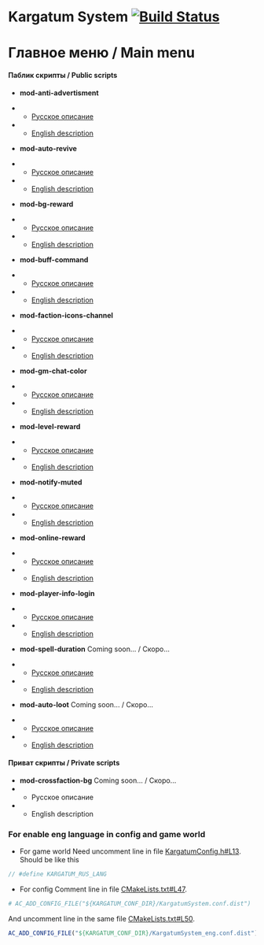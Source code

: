 # Kargatum System [![Build Status](https://travis-ci.com/Winfidonarleyan/kargatum-system.svg?branch=master)](https://travis-ci.com/Winfidonarleyan/kargatum-system)

# Главное меню / Main menu

#### Паблик скрипты / Public scripts
- **mod-anti-advertisment**
- * [Русское описание](https://github.com/Winfidonarleyan/kargatum-system/tree/master/src/mod-anti-advertisment)
- * [English description](https://github.com/Winfidonarleyan/kargatum-system/blob/master/src/mod-anti-advertisment/README_eng.md)

- **mod-auto-revive**
- * [Русское описание](https://github.com/Winfidonarleyan/kargatum-system/blob/master/src/mod-auto-revive)
- * [English description](https://github.com/Winfidonarleyan/kargatum-system/blob/master/src/mod-auto-revive/README_eng.md)

- **mod-bg-reward**
- * [Русское описание](https://github.com/Winfidonarleyan/kargatum-system/blob/master/src/mod-bg-reward)
- * [English description](https://github.com/Winfidonarleyan/kargatum-system/blob/master/src/mod-bg-reward/README_eng.md)

- **mod-buff-command**
- * [Русское описание](https://github.com/Winfidonarleyan/kargatum-system/blob/master/src/mod-buff-command)
- * [English description](https://github.com/Winfidonarleyan/kargatum-system/blob/master/src/mod-buff-command/README_eng.md)

- **mod-faction-icons-channel**
- * [Русское описание](https://github.com/Winfidonarleyan/kargatum-system/blob/master/src/mod-faction-icons-channel)
- * [English description](https://github.com/Winfidonarleyan/kargatum-system/blob/master/src/mod-faction-icons-channel/README_eng.md)

- **mod-gm-chat-color**
- * [Русское описание](https://github.com/Winfidonarleyan/kargatum-system/blob/master/src/mod-gm-chat-color)
- * [English description](https://github.com/Winfidonarleyan/kargatum-system/blob/master/src/mod-gm-chat-color/README_eng.md)

- **mod-level-reward**
- * [Русское описание](https://github.com/Winfidonarleyan/kargatum-system/blob/master/src/mod-level-reward)
- * [English description](https://github.com/Winfidonarleyan/kargatum-system/blob/master/src/mod-level-reward/README_eng.md)

- **mod-notify-muted**
- * [Русское описание](https://github.com/Winfidonarleyan/kargatum-system/blob/master/src/mod-notify-muted)
- * [English description](https://github.com/Winfidonarleyan/kargatum-system/blob/master/src/mod-notify-muted/README_eng.md)

- **mod-online-reward**
- * [Русское описание](https://github.com/Winfidonarleyan/kargatum-system/blob/master/src/mod-online-reward)
- * [English description](https://github.com/Winfidonarleyan/kargatum-system/blob/master/src/mod-online-reward/README_eng.md)

- **mod-player-info-login**
- * [Русское описание](https://github.com/Winfidonarleyan/kargatum-system/blob/master/src/mod-player-info-login)
- * [English description](https://github.com/Winfidonarleyan/kargatum-system/blob/master/src/mod-player-info-login/README_eng.md)

- **mod-spell-duration** Coming soon... / Скоро...
- * [Русское описание](https://github.com/Winfidonarleyan/kargatum-system/blob/master/src/mod-spell-duration)
- * [English description](https://github.com/Winfidonarleyan/kargatum-system/blob/master/src/mod-spell-duration/README_eng.md)

- **mod-auto-loot** Coming soon... / Скоро...
- * [Русское описание](https://github.com/Winfidonarleyan/kargatum-system/blob/master/src/mod-auto-loot)
- * [English description](https://github.com/Winfidonarleyan/kargatum-system/blob/master/src/mod-auto-loot/README_eng.md)

#### Приват скрипты / Private scripts
- **mod-crossfaction-bg** Coming soon... / Скоро...
- * Русское описание
- * English description

### For enable eng language in config and game world
- For game world 
Need uncomment line in file [KargatumConfig.h#L13](https://github.com/Winfidonarleyan/kargatum-system/blob/master/src/Kargatum-lib/KargatumConfig.h#L13). Should be like this
```cpp
// #define KARGATUM_RUS_LANG
```
- For config
Comment line in file [CMakeLists.txt#L47](https://github.com/Winfidonarleyan/kargatum-system/blob/master/CMakeLists.txt#L47).
```Cmake
# AC_ADD_CONFIG_FILE("${KARGATUM_CONF_DIR}/KargatumSystem.conf.dist")
```
And uncomment line in the same file [CMakeLists.txt#L50](https://github.com/Winfidonarleyan/kargatum-system/blob/master/CMakeLists.txt#L50).
```Cmake
AC_ADD_CONFIG_FILE("${KARGATUM_CONF_DIR}/KargatumSystem_eng.conf.dist")
```
